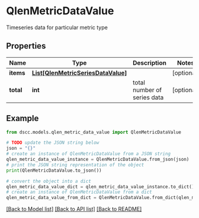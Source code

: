 # QlenMetricDataValue

Timeseries data for particular metric type

## Properties

Name | Type | Description | Notes
------------ | ------------- | ------------- | -------------
**items** | [**List[QlenMetricSeriesDataValue]**](QlenMetricSeriesDataValue.md) |  | [optional] 
**total** | **int** | total number of series data | [optional] 

## Example

```python
from dscc.models.qlen_metric_data_value import QlenMetricDataValue

# TODO update the JSON string below
json = "{}"
# create an instance of QlenMetricDataValue from a JSON string
qlen_metric_data_value_instance = QlenMetricDataValue.from_json(json)
# print the JSON string representation of the object
print(QlenMetricDataValue.to_json())

# convert the object into a dict
qlen_metric_data_value_dict = qlen_metric_data_value_instance.to_dict()
# create an instance of QlenMetricDataValue from a dict
qlen_metric_data_value_from_dict = QlenMetricDataValue.from_dict(qlen_metric_data_value_dict)
```
[[Back to Model list]](../README.md#documentation-for-models) [[Back to API list]](../README.md#documentation-for-api-endpoints) [[Back to README]](../README.md)


